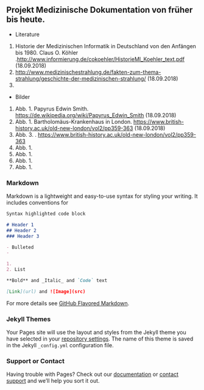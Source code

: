 ## Projekt Medizinische Dokumentation von früher bis heute.

- Literature
1.  Historie der Medizinischen Informatik in Deutschland von den Anfängen bis 1980. Claus O. Köhler .http://www.informierung.de/cokoehler/HistorieMI_Koehler_text.pdf (18.09.2018) 
2. http://www.medizinischestrahlung.de/fakten-zum-thema-strahlung/geschichte-der-medizinischen-strahlung/ (18.09.2018)
3. 

- Bilder
1. Abb. 1. Papyrus Edwin Smith. https://de.wikipedia.org/wiki/Papyrus_Edwin_Smith (18.09.2018)
2. Abb. 1. Bartholomäus-Krankenhaus in London. https://www.british-history.ac.uk/old-new-london/vol2/pp359-363 (18.09.2018)
3. Abb. 3. . https://www.british-history.ac.uk/old-new-london/vol2/pp359-363
4. Abb. 1. 
5. Abb. 1. 
6. Abb. 1. 
7. Abb. 1. 

### Markdown

Markdown is a lightweight and easy-to-use syntax for styling your writing. It includes conventions for

```markdown
Syntax highlighted code block

# Header 1
## Header 2
### Header 3

- Bulleted
- 

1. 
2. List

**Bold** and _Italic_ and `Code` text

[Link](url) and ![Image](src)
```

For more details see [GitHub Flavored Markdown](https://guides.github.com/features/mastering-markdown/).

### Jekyll Themes

Your Pages site will use the layout and styles from the Jekyll theme you have selected in your [repository settings](https://github.com/kukushkova/Krankenhausinformationssystem-KIS-/settings). The name of this theme is saved in the Jekyll `_config.yml` configuration file.

### Support or Contact 

Having trouble with Pages? Check out our [documentation](https://help.github.com/categories/github-pages-basics/) or [contact support](https://github.com/contact) and we’ll help you sort it out.
